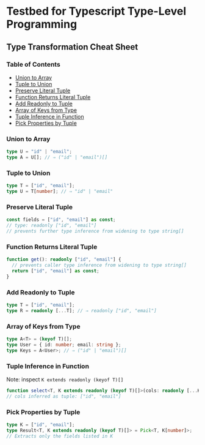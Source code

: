 # Testbed for Typescript Type-Level Programming

## Type Transformation Cheat Sheet

### Table of Contents

- [Union to Array](#union-to-array)
- [Tuple to Union](#tuple-to-union)
- [Preserve Literal Tuple](#preserve-literal-tuple)
- [Function Returns Literal Tuple](#function-returns-literal-tuple)
- [Add Readonly to Tuple](#add-readonly-to-tuple)
- [Array of Keys from Type](#array-of-keys-from-type)
- [Tuple Inference in Function](#tuple-inference-in-function)
- [Pick Properties by Tuple](#pick-properties-by-tuple)

### Union to Array

```typescript
type U = "id" | "email";  
type A = U[]; // ⇒ ("id" | "email")[]
```

### Tuple to Union

```typescript
type T = ["id", "email"];  
type U = T[number]; // ⇒ "id" | "email"
```

### Preserve Literal Tuple

```typescript
const fields = ["id", "email"] as const;  
// type: readonly ["id", "email"]
// prevents further type inference from widening to type string[]
```

### Function Returns Literal Tuple
  
```typescript
function get(): readonly ["id", "email"] {
  // prevents caller type inference from widening to type string[]
  return ["id", "email"] as const;  
}
```

### Add Readonly to Tuple

```typescript
type T = ["id", "email"];  
type R = readonly [...T]; // ⇒ readonly ["id", "email"]
```


### Array of Keys from Type

```typescript
type A<T> = (keyof T)[];  
type User = { id: number; email: string };  
type Keys = A<User>; // ⇒ ("id" | "email")[]
```

### Tuple Inference in Function

Note: inspect `K extends readonly (keyof T)[]`

```typescript
function select<T, K extends readonly (keyof T)[]>(cols: readonly [...K]) {}  
// cols inferred as tuple: ["id", "email"]
```

### Pick Properties by Tuple

```typescript
type K = ["id", "email"];  
type Result<T, K extends readonly (keyof T)[]> = Pick<T, K[number]>;  
// Extracts only the fields listed in K
```
